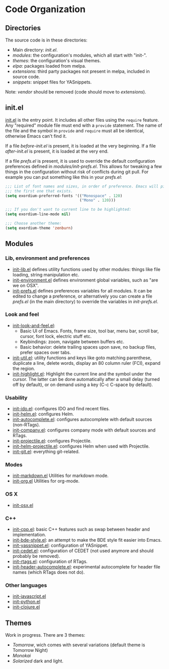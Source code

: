 # Code Organization

## Directories

The source code is in these directories:

* Main directory: *init.el*.
* *modules*: the configuration's modules, which all start with "init-".
* *themes*: the configuration's visual themes.
* *elpa*: packages loaded from melpa.
* *extensions*: third party packages not present in melpa, included in source
  code.
* *snippets*: snippet files for YASnippets.

Note: *vendor* should be removed (code should move to *extensions*).

## init.el

[init.el](../init.el) is
the entry point. It includes all other files using the ```require```
feature. Any "required" module file must end with a ```provide```
statement. The name of the file and the symbol in ```provide``` and
```require``` must all be identical, otherwise Emacs can't find it.

If a file *before-init.el* is present, it is loaded at the very beginning. If a
file *after-init.el* is present, it is loaded at the very end.

If a file *prefs.el* is present, it is used to override the default
configuration preferences defined in *modules/init-prefs.el*. This allows for
tweaking a few things in the configuration without risk of conflicts during git
pull. For example you can put something like this in your *prefs.el*:

```lisp
;;; List of font names and sizes, in order of preference. Emacs will pick
;;; the first one that exists.
(setq exordium-preferred-fonts '(("Monospace" . 120)
                                 ("Mono" . 120)))

;;; If you don't want to current line to be highlighted:
(setq exordium-line-mode nil)

;;; Choose another theme:
(setq exordium-theme 'zenburn)
```

## Modules

### Lib, environment and preferences

* [init-lib.el](../modules/init-lib.el)
  defines utility functions used by other modules: things like file loading,
  string manipulation etc.
* [init-environment.el](../modules/init-environment.el)
  defines environment global variables, such as "are we on OSX".
* [init-prefs.el](../modules/init-prefs.el)
  defines preferences variables for all modules. It can be edited to change a
  preference, or alternatively you can create a file *prefs.el* (in
  the main directory) to override the variables in *init-prefs.el*.

### Look and feel

* [init-look-and-feel.el](../modules/init-look-and-feel.el):
  * Basic UI of Emacs. Fonts, frame size, tool bar, menu bar, scroll bar,
    cursor, font lock, electric stuff etc.
  * Keybindings: zoom, navigate between buffers etc.
  * Basic behavior: delete trailing spaces upon save, no backup files, prefer
    spaces over tabs.
* [init-util.el](../modules/init-util.el):
  utility functions and keys like goto matching parenthese, duplicate a line,
  delete words, display an 80 column ruler (FCI), expand the region.
* [init-highlight.el](../modules/init-highlight.el):
  Highlight the current line and the symbol under the cursor. The latter can
  be done automatically after a small delay (turned off by default), or on
  demand using a key (C-c C-space by default).

### Usability

* [init-ido.el](../modules/init-ido.el):
  configures IDO and find recent files.
* [init-helm.el](../modules/init-helm.el):
  configures Helm.
* [init-autocomplete.el](../modules/init-autocomplete.el):
  configures autocomplete with default sources (non-RTags).
* [init-company.el](../modules/init-company.el):
  configures company mode with default sources and RTags.
* [init-projectile.el](../modules/init-projectile.el):
  configures Projectile.
* [init-helm-projectile.el](../modules/init-helm-projectile.el):
  configures Helm when used with Projectile.
* [init-git.el](../modules/init-git.el):
  everything git-related.

### Modes

* [init-markdown.el](../modules/init-markdown.el)
  Utilities for markdown mode.
* [init-org.el](../modules/init-org.el)
  Utilities for org-mode.

### OS X

* [init-osx.el](../modules/init-osx.el)

### C++

* [init-cpp.el](../modules/init-cpp.el):
  basic C++ features such as swap between header and implementation.
* [init-bde-style.el](../modules/init-bde-style.el):
  an attempt to make the BDE style fit easier into Emacs.
* [init-yassnippet.el](../modules/init-yasnippet.el):
  configuration of YASnippet.
* [init-cedet.el](../modules/init-cedet.el):
  configuration of CEDET (not used anymore and should probably be removed).
* [init-rtags.el](../modules/init-rtags.el):
  configuration of RTags.
* [init-header-autocomplete.el](../modules/init-header-autocomplete.el):
  experimental autocomplete for header file names (which RTags does not do).

### Other languages

* [init-javascript.el](../modules/init-javascript.el)
* [init-python.el](../modules/init-python.el)
* [init-clojure.el](../modules/init-clojure.el)

## Themes

Work in progress. There are 3 themes:

* *Tomorrow*, wich comes with several variations (default theme is Tomorrow
  Night)
* *Monokai*
* *Solarized* dark and light.
